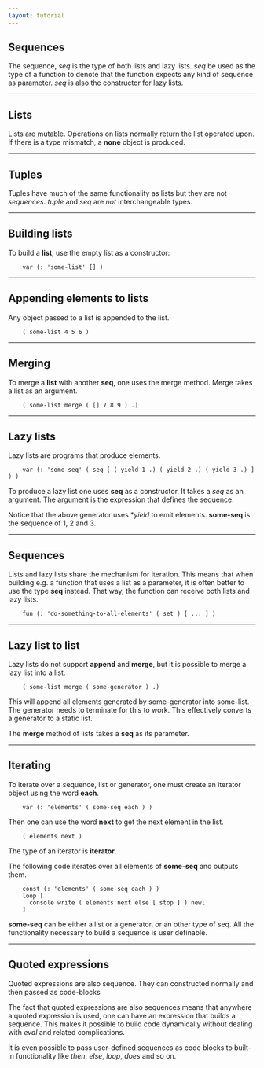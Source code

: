 ```yaml
---
layout: tutorial
---
```



Sequences
---------

The sequence, *seq* is the type of both lists and lazy lists.
*seq* be used as the type of a function to denote that the function expects any kind of sequence as parameter.
*seq* is also the constructor for lazy lists.


<hr>

Lists
-----

Lists are mutable. Operations on lists normally return the list operated upon.
If there is a type mismatch, a **none** object is produced.


<hr>

Tuples
------

Tuples have much of the same functionality as lists but they are not *sequences*.
*tuple* and *seq* are *not* interchangeable types.


<hr>

Building lists
--------------

To build a **list**, use the empty list as a constructor:

        var (: 'some-list' [] )

<hr>

Appending elements to lists
---------------------------

Any object passed to a list is appended to the list.

        ( some-list 4 5 6 )

<hr>

Merging
-------

To merge a **list** with another **seq**, one uses the merge method. Merge takes a list as an argument.

        ( some-list merge ( [] 7 8 9 ) .)

<hr>

Lazy lists
----------

Lazy lists are programs that produce elements.

        var (: 'some-seq' ( seq [ ( yield 1 .) ( yield 2 .) ( yield 3 .) ] ) )

To produce a lazy list one uses **seq** as a constructor. It takes a *seq* as an argument.
The argument is the expression that defines the sequence.

Notice that the above generator uses **yield* to emit elements.
**some-seq** is the sequence of 1, 2 and 3.

<hr>

Sequences
---------

Lists and lazy lists share the mechanism for iteration. This means that when building e.g. a function that uses a list as
a parameter, it is often better to use the type **seq** instead. That way, the function can receive both lists and lazy lists.

        fun (: 'do-something-to-all-elements' ( set ) [ ... ] )

<hr>

Lazy list to list
-----------------

Lazy lists do not support **append** and **merge**, but it is possible to merge a lazy list into a list.

        ( some-list merge ( some-generator ) .)

This will append all elements generated by some-generator into some-list. The generator needs to terminate for this to work.
This effectively converts a generator to a static list.

The **merge** method of lists takes a **seq** as its parameter.

<hr>

Iterating
---------

To iterate over a sequence, list or generator, one must create an iterator object using the word **each**.

        var (: 'elements' ( some-seq each ) )

Then one can use the word **next** to get the next element in the list.

        ( elements next )

The type of an iterator is **iterator**.

The following code iterates over all elements of **some-seq** and outputs them.

        const (: 'elements' ( some-seq each ) )
        loop [
          console write ( elements next else [ stop ] ) newl
        ]

**some-seq** can be either a list or a generator, or an other type of seq.
All the functionality necessary to build a sequence is user definable.


<hr>

Quoted expressions
------------------

Quoted expressions are also sequence.
They can constructed normally and then passed as code-blocks

The fact that quoted expressions are also sequences means that anywhere a quoted expression is used,
one can have an expression that builds a sequence.
This makes it possible to build code dynamically without dealing with *eval* and related complications.

It is even possible to pass user-defined sequences as code blocks to built-in functionality like *then*, *else*, *loop*, *does* and so on.

